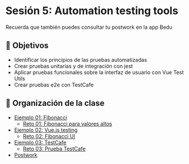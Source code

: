 
# Sesión 5: Automation testing tools
Recuerda que también puedes consultar tu postwork en la app Bedu

## :dart: Objetivos

- Identificar los principios de las pruebas automatizadas
- Crear pruebas unitarias y de integración con jest
- Aplicar pruebas funcionales sobre la interfaz de usuario con Vue Test Utils
- Crear pruebas e2e con TestCafe


## 📂 Organización de la clase


- [Ejemplo 01: Fibonacci](./Ejemplo-01)
    - [Reto 01: Fibonacci para valores altos](./Reto-01)
- [Ejemplo 02: Vue.js testing](./Ejemplo-02)
  - [Reto  02: Fibonacci UI](./Reto-02)
- [Ejemplo 03: TestCafe ](./Ejemplo-03)
  - [Reto 03: Prueba TestCafe](./Reto-03)
- [Postwork](./Postwork)




